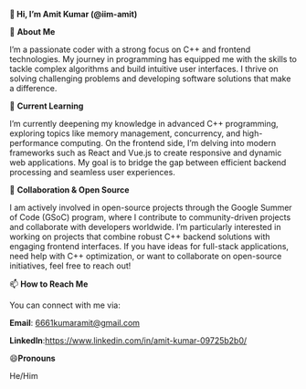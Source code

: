 **👋 Hi, I’m Amit Kumar (@iim-amit)**

👀 **About Me**

I’m a passionate coder with a strong focus on C++ and frontend technologies. My journey in programming has equipped me with the skills to tackle complex algorithms and build intuitive user interfaces. I thrive on solving challenging problems and developing software solutions that make a difference.


🌱 **Current Learning**

I’m currently deepening my knowledge in advanced C++ programming, exploring topics like memory management, concurrency, and high-performance computing. On the frontend side, I’m delving into modern frameworks such as React and Vue.js to create responsive and dynamic web applications. My goal is to bridge the gap between efficient backend processing and seamless user experiences.


💞️ **Collaboration & Open Source**

I am actively involved in open-source projects through the Google Summer of Code (GSoC) program, where I contribute to community-driven projects and collaborate with developers worldwide. I’m particularly interested in working on projects that combine robust C++ backend solutions with engaging frontend interfaces. If you have ideas for full-stack applications, need help with C++ optimization, or want to collaborate on open-source initiatives, feel free to reach out!


📫 **How to Reach Me**

You can connect with me via:

**Email**: 6661kumaramit@gmail.com

**LinkedIn**:https://www.linkedin.com/in/amit-kumar-09725b2b0/

😄**Pronouns**

He/Him


